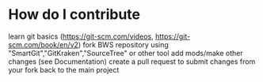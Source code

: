 # How do I contribute

learn git basics (<https://git-scm.com/videos>, <https://git-scm.com/book/en/v2>)
fork BWS repository using "SmartGit","GitKraken","SourceTree" or other tool
add mods/make other changes (see Documentation)
create a pull request to submit changes from your fork back to the main project
